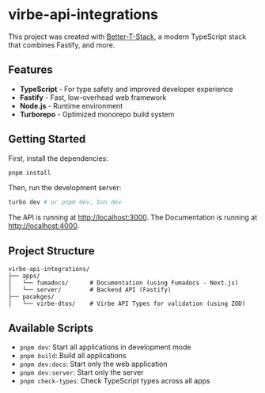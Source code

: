 # virbe-api-integrations

This project was created with [Better-T-Stack](https://github.com/AmanVarshney01/create-better-t-stack), a modern TypeScript stack that combines Fastify, and more.

## Features

- **TypeScript** - For type safety and improved developer experience
- **Fastify** - Fast, low-overhead web framework
- **Node.js** - Runtime environment
- **Turborepo** - Optimized monorepo build system

## Getting Started

First, install the dependencies:

```bash
pnpm install
```


Then, run the development server:

```bash
turbo dev # or pnpm dev, bun dev
```

The API is running at [http://localhost:3000](http://localhost:3000).
The Documentation is running at [http://localhost:4000](http://localhost:4000).



## Project Structure

```
virbe-api-integrations/
├── apps/
│   └── fumadocs/      # Documentation (using Fumadocs - Next.js)
│   └── server/        # Backend API (Fastify)
├── pacakges/
│   └── virbe-dtos/    # Virbe API Types for validation (using ZOD) 
```

## Available Scripts

- `pnpm dev`: Start all applications in development mode
- `pnpm build`: Build all applications
- `pnpm dev:docs`: Start only the web application
- `pnpm dev:server`: Start only the server
- `pnpm check-types`: Check TypeScript types across all apps
